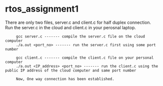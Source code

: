 # rtos_assignment1

There are only two files, server.c and client.c for half duplex connection. Run the server.c in the cloud and client.c in your perosnal laptop.



         gcc server.c ------- compile the server.c file on the cloud computer
         ./a.out <port_no> ------- run the server.c first using some port number
         
         gcc client.c ------- compile the client.c file on your personal computer
         ./a.out <IP_address> <port_no> ------- run the client.c using the public IP address of the cloud computer and same port number
         
         Now, One way connection has been established.
